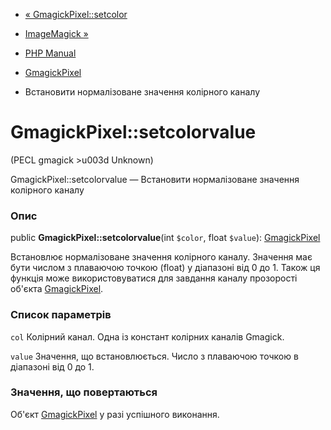 - [« GmagickPixel::setcolor](gmagickpixel.setcolor.md)
- [ImageMagick »](book.imagick.md)

- [PHP Manual](index.md)
- [GmagickPixel](class.gmagickpixel.md)
- Встановити нормалізоване значення колірного каналу

# GmagickPixel::setcolorvalue

(PECL gmagick \>u003d Unknown)

GmagickPixel::setcolorvalue — Встановити нормалізоване значення
колірного каналу

### Опис

public **GmagickPixel::setcolorvalue**(int `$color`, float `$value`):
[GmagickPixel](class.gmagickpixel.md)

Встановлює нормалізоване значення колірного каналу. Значення має
бути числом з плаваючою точкою (float) у діапазоні від 0 до 1. Також
ця функція може використовуватися для завдання каналу прозорості
об'єкта [GmagickPixel](class.gmagickpixel.md).

### Список параметрів

`col`
Колірний канал. Одна із констант колірних каналів Gmagick.

`value`
Значення, що встановлюється. Число з плаваючою точкою в діапазоні від 0 до
1.

### Значення, що повертаються

Об'єкт [GmagickPixel](class.gmagickpixel.md) у разі успішного
виконання.

